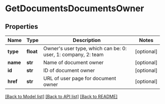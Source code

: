 # GetDocumentsDocumentsOwner

## Properties
Name | Type | Description | Notes
------------ | ------------- | ------------- | -------------
**type** | **float** | Owner&#39;s user type, which can be: 0: user, 1: company, 2: team | [optional] 
**name** | **str** | Name of document owner | [optional] 
**id** | **str** | ID of document owner | [optional] 
**href** | **str** | URL of user page for document owner | [optional] 

[[Back to Model list]](../README.md#documentation-for-models) [[Back to API list]](../README.md#documentation-for-api-endpoints) [[Back to README]](../README.md)


